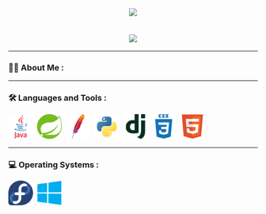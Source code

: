<div id="header" align="center">
  <img src="https://media.giphy.com/media/WcYnTzdrjQphdu33xs/giphy.gif" width="200"/>
</div>

<div align="center">
  <img src="https://komarev.com/ghpvc/?username=Reensef&style=flat-square&color=blue" width="120" alt=""/>
</div>

</br>

<div align="center">
  <img src="https://media.giphy.com/media/YQitE4YNQNahy/giphy-downsized.gif" width="600"/>
</div>

---

### :woman_technologist: About Me :

---

### :hammer_and_wrench: Languages and Tools :
<div>
  <!-- Java -->
  <img src="https://github.com/devicons/devicon/blob/master/icons/java/java-original-wordmark.svg" title="Java" alt="Java" width="50" height="50"/>&nbsp;
  <!-- Spring -->
  <img src="https://github.com/devicons/devicon/blob/master/icons/spring/spring-original.svg" title="Spring" alt="Spring" width="50" height="50"/>&nbsp;
  <!-- Maven -->
  <img src="https://github.com/devicons/devicon/blob/master/icons/apache/apache-original.svg" title="Apache Maven" alt="Apache Maven" width="50" height="50"/>&nbsp;
  <!-- Python -->
  <img src="https://github.com/devicons/devicon/blob/master/icons/python/python-original.svg" title="Python" alt="Python" width="50" height="50"/>&nbsp;
  <!-- Django -->
  <img src="https://github.com/devicons/devicon/blob/master/icons/django/django-plain.svg" title="Django" alt="Django" width="50" height="50"/>&nbsp;
  <!-- CSS -->
  <img src="https://github.com/devicons/devicon/blob/master/icons/css3/css3-plain-wordmark.svg" title="CSS" alt="CSS" width="50" height="50"/>&nbsp;
  <!-- HTML -->
  <img src="https://github.com/devicons/devicon/blob/master/icons/html5/html5-original.svg" title="HTML" alt="HTML" width="50" height="50"/>&nbsp;
  
</div>

___

### 💻 Operating Systems :
<div>
 <!-- Fedora-->
  <img src="https://github.com/devicons/devicon/blob/master/icons/fedora/fedora-original.svg" title="Fedora" alt="Fedora" width="50" height="50"/>&nbsp;
  <!-- Windows-->
  <img src="https://github.com/devicons/devicon/blob/master/icons/windows8/windows8-original.svg" title="Windows" alt="Windows" width="50" height="50"/>&nbsp;
</div>

